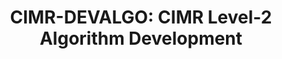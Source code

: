 ---
title: 'CIMR-DEVALGO: CIMR Level-2 Algorithm Development'
logo: 'esa.webp'
pi: 'Thomas Lavergne (Norwegian Meteorological Institute)'
uvpi: 'M. Piles'
years: '2023-2024'
website: ''
funding_source: 'ESA ITT'
role: ''
project_type: ''
partners: ['Norwegian Meteorological Institute']
---
